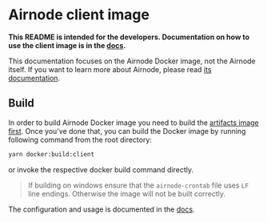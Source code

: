 # Airnode client image

**This README is intended for the developers. Documentation on how to use the client image is in the
[docs](https://docs.api3.org/airnode/latest/grp-providers/docker/client-image.html).**

This documentation focuses on the Airnode Docker image, not the Airnode itself. If you want to learn more about Airnode,
please read [its documentation](../README.md).

## Build

In order to build Airnode Docker image you need to build the [artifacts image first](../../../docker/README.md). Once
you've done that, you can build the Docker image by running following command from the root directory:

```bash
yarn docker:build:client
```

or invoke the respective docker build command directly.

> If building on windows ensure that the `airnode-crontab` file uses `LF` line endings. Otherwise the image will not be
> built correctly.

The configuration and usage is documented in the
[docs](https://docs.api3.org/airnode/latest/grp-providers/docker/client-image.html).

